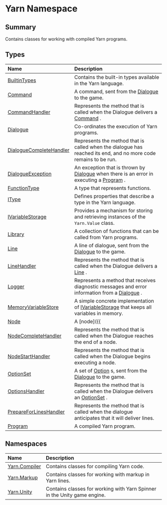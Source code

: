 # Yarn Namespace

## Summary

Contains classes for working with compiled Yarn programs.


## Types

|Name|Description|
|:---|:---|
|[BuiltinTypes](/api/csharp/yarn.builtintypes.md)|Contains the built-in types available in the Yarn language.|
|[Command](/api/csharp/yarn.command.md)|A command, sent from the  <a href="yarn.dialogue.md">Dialogue</a>  to the game.|
|[CommandHandler](/api/csharp/yarn.commandhandler.md)|Represents the method that is called when the Dialogue delivers a <a href="yarn.command.md">Command</a> .|
|[Dialogue](/api/csharp/yarn.dialogue.md)|Co-ordinates the execution of Yarn programs.|
|[DialogueCompleteHandler](/api/csharp/yarn.dialoguecompletehandler.md)|Represents the method that is called when the dialogue has reached its end, and no more code remains to be run.|
|[DialogueException](/api/csharp/yarn.dialogueexception.md)|An exception that is thrown by  <a href="yarn.dialogue.md">Dialogue</a>  when there is an error in executing a  <a href="yarn.program.md">Program</a> .|
|[FunctionType](/api/csharp/yarn.functiontype.md)|A type that represents functions.|
|[IType](/api/csharp/yarn.itype.md)|Defines properties that describe a type in the Yarn language.|
|[IVariableStorage](/api/csharp/yarn.ivariablestorage.md)|Provides a mechanism for storing and retrieving instances of the  <code>Yarn.Value</code>  class.|
|[Library](/api/csharp/yarn.library.md)|A collection of functions that can be called from Yarn programs.|
|[Line](/api/csharp/yarn.line.md)|A line of dialogue, sent from the  <a href="yarn.dialogue.md">Dialogue</a>  to the game.|
|[LineHandler](/api/csharp/yarn.linehandler.md)|Represents the method that is called when the Dialogue delivers a <a href="yarn.line.md">Line</a> .|
|[Logger](/api/csharp/yarn.logger.md)|Represents a method that receives diagnostic messages and error information from a  <a href="yarn.dialogue.md">Dialogue</a> .|
|[MemoryVariableStore](/api/csharp/yarn.memoryvariablestore.md)|A simple concrete implementation of  <a href="yarn.ivariablestorage.md">IVariableStorage</a>  that keeps all variables in memory.|
|[Node](/api/csharp/yarn.node.md)|A [node]({{|ref "/docs/writing/nodes-and-content.md#nodes"|}}), contained within a  <a href="yarn.program.md">Program</a> , and containing  <code>Yarn.Instruction</code> s.|
|[NodeCompleteHandler](/api/csharp/yarn.nodecompletehandler.md)|Represents the method that is called when the Dialogue reaches the end of a node.|
|[NodeStartHandler](/api/csharp/yarn.nodestarthandler.md)|Represents the method that is called when the Dialogue begins executing a node.|
|[OptionSet](/api/csharp/yarn.optionset.md)|A set of  <a href="yarn.optionset.option.md">Option</a> s, sent from the  <a href="yarn.dialogue.md">Dialogue</a>  to the game.|
|[OptionsHandler](/api/csharp/yarn.optionshandler.md)|Represents the method that is called when the Dialogue delivers an <a href="yarn.optionset.md">OptionSet</a> .|
|[PrepareForLinesHandler](/api/csharp/yarn.prepareforlineshandler.md)|Represents the method that is called when the dialogue anticipates that it will deliver lines.|
|[Program](/api/csharp/yarn.program.md)|A compiled Yarn program.|

## Namespaces

|Name|Description|
|:---|:---|
|[Yarn.Compiler](/api/csharp/yarn.compiler.md)|Contains classes for compiling Yarn code.|
|[Yarn.Markup](/api/csharp/yarn.markup.md)|Contains classes for working with markup in Yarn lines.|
|[Yarn.Unity](/api/csharp/yarn.unity.md)|Contains classes for working with Yarn Spinner in the Unity game engine.|

